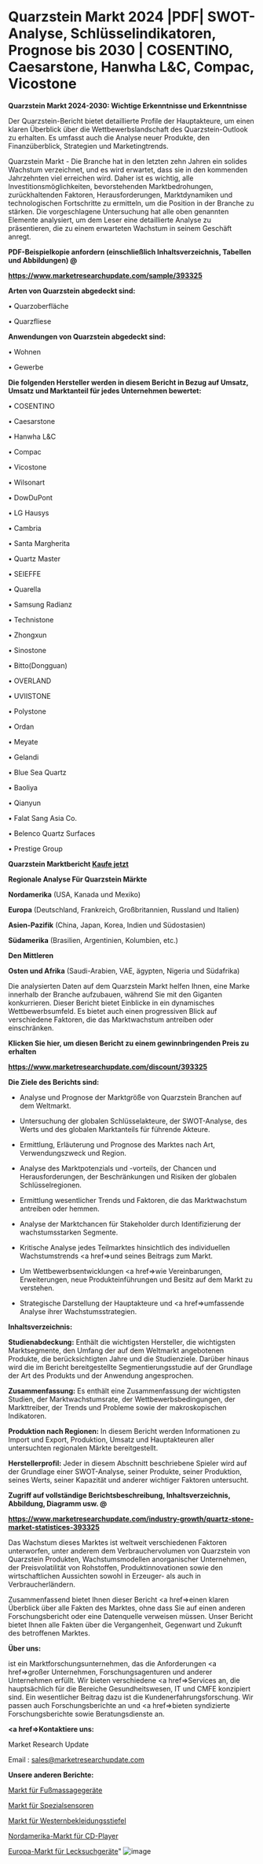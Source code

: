 # Quarzstein Markt 2024 |PDF| SWOT-Analyse, Schlüsselindikatoren, Prognose bis 2030 | COSENTINO, Caesarstone, Hanwha L&C, Compac, Vicostone

<strong>Quarzstein Markt 2024-2030: Wichtige Erkenntnisse und Erkenntnisse</strong>

Der Quarzstein-Bericht bietet detaillierte Profile der Hauptakteure, um einen klaren Überblick über die Wettbewerbslandschaft des Quarzstein-Outlook zu erhalten. Es umfasst auch die Analyse neuer Produkte, den Finanzüberblick, Strategien und Marketingtrends.

Quarzstein Markt - Die Branche hat in den letzten zehn Jahren ein solides Wachstum verzeichnet, und es wird erwartet, dass sie in den kommenden Jahrzehnten viel erreichen wird. Daher ist es wichtig, alle Investitionsmöglichkeiten, bevorstehenden Marktbedrohungen, zurückhaltenden Faktoren, Herausforderungen, Marktdynamiken und technologischen Fortschritte zu ermitteln, um die Position in der Branche zu stärken. Die vorgeschlagene Untersuchung hat alle oben genannten Elemente analysiert, um dem Leser eine detaillierte Analyse zu präsentieren, die zu einem erwarteten Wachstum in seinem Geschäft anregt.



<strong><b>PDF-Beispielkopie anfordern (einschließlich Inhaltsverzeichnis, Tabellen und Abbildungen) @ </b></strong>

<strong><a href=https://www.marketresearchupdate.com/sample/393325>

<strong>https://www.marketresearchupdate.com/sample/393325</u></a></strong></strong>



<strong>Arten von Quarzstein abgedeckt sind:</strong>

• Quarzoberfläche

• Quarzfliese



<strong>Anwendungen von Quarzstein abgedeckt sind:</strong>

• Wohnen

• Gewerbe



<strong>Die folgenden Hersteller werden in diesem Bericht in Bezug auf Umsatz, Umsatz und Marktanteil für jedes Unternehmen bewertet:</strong>

• COSENTINO

• Caesarstone

• Hanwha L&C

• Compac

• Vicostone

• Wilsonart

• DowDuPont

• LG Hausys

• Cambria

• Santa Margherita

• Quartz Master

• SEIEFFE

• Quarella

• Samsung Radianz

• Technistone

• Zhongxun

• Sinostone

• Bitto(Dongguan)

• OVERLAND

• UVIISTONE

• Polystone

• Ordan

• Meyate

• Gelandi

• Blue Sea Quartz

• Baoliya

• Qianyun

• Falat Sang Asia Co.

• Belenco Quartz Surfaces

• Prestige Group



<strong>Quarzstein Marktbericht <a href=https://www.marketresearchupdate.com/buynow/393325>Kaufe jetzt</a></strong>



<strong>Regionale Analyse Für Quarzstein Märkte</strong>



<strong>Nordamerika</strong> (USA, Kanada und Mexiko)



<strong>Europa</strong> (Deutschland, Frankreich, Großbritannien, Russland und Italien)



<strong>Asien-Pazifik</strong> (China, Japan, Korea, Indien und Südostasien)



<strong>Südamerika</strong> (Brasilien, Argentinien, Kolumbien, etc.)



<strong>Den Mittleren</strong> 

<strong>Osten und Afrika</strong> (Saudi-Arabien, VAE, ägypten, Nigeria und Südafrika)

Die analysierten Daten auf dem Quarzstein Markt helfen Ihnen, eine Marke innerhalb der Branche aufzubauen, während Sie mit den Giganten konkurrieren. Dieser Bericht bietet Einblicke in ein dynamisches Wettbewerbsumfeld. Es bietet auch einen progressiven Blick auf verschiedene Faktoren, die das Marktwachstum antreiben oder einschränken.



<strong>Klicken Sie hier, um diesen Bericht zu einem gewinnbringenden Preis zu erhalten
</strong>

<strong><a href=https://www.marketresearchupdate.com/discount/393325>https://www.marketresearchupdate.com/discount/393325</b></u></strong></a>



<strong>Die Ziele des Berichts sind:</strong>

- Analyse und Prognose der Marktgröße von Quarzstein Branchen auf dem Weltmarkt.

- Untersuchung der globalen Schlüsselakteure, der SWOT-Analyse, des Werts und des globalen Marktanteils für führende Akteure.

- Ermittlung, Erläuterung und Prognose des Marktes nach Art, Verwendungszweck und Region.

- Analyse des Marktpotenzials und -vorteils, der Chancen und Herausforderungen, der Beschränkungen und Risiken der globalen Schlüsselregionen.

- Ermittlung wesentlicher Trends und Faktoren, die das Marktwachstum antreiben oder hemmen.

- Analyse der Marktchancen für Stakeholder durch Identifizierung der wachstumsstarken Segmente.

- Kritische Analyse jedes Teilmarktes hinsichtlich des individuellen Wachstumstrends <a href=>und</a> seines Beitrags zum Markt.

- Um Wettbewerbsentwicklungen <a href=>wie</a> Vereinbarungen, Erweiterungen, neue Produkteinführungen und Besitz auf dem Markt zu verstehen.

- Strategische Darstellung der Hauptakteure und <a href=>umfas</a>sende Analyse ihrer Wachstumsstrategien.



<strong>Inhaltsverzeichnis:</strong>



<strong>Studienabdeckung:</strong> Enthält die wichtigsten Hersteller, die wichtigsten Marktsegmente, den Umfang der auf dem Weltmarkt angebotenen Produkte, die berücksichtigten Jahre und die Studienziele. Darüber hinaus wird die im Bericht bereitgestellte Segmentierungsstudie auf der Grundlage der Art des Produkts und der Anwendung angesprochen.



<strong>Zusammenfassung:</strong> Es enthält eine Zusammenfassung der wichtigsten Studien, der Marktwachstumsrate, der Wettbewerbsbedingungen, der Markttreiber, der Trends und Probleme sowie der makroskopischen Indikatoren.



<strong>Produktion nach Regionen:</strong> In diesem Bericht werden Informationen zu Import und Export, Produktion, Umsatz und Hauptakteuren aller untersuchten regionalen Märkte bereitgestellt.



<strong>Herstellerprofil:</strong> Jeder in diesem Abschnitt beschriebene Spieler wird auf der Grundlage einer SWOT-Analyse, seiner Produkte, seiner Produktion, seines Werts, seiner Kapazität und anderer wichtiger Faktoren untersucht.



<strong><b>Zugriff auf vollständige Berichtsbeschreibung, Inhaltsverzeichnis, Abbildung, Diagramm usw. @ </b></strong>

<strong><a href=https://www.marketresearchupdate.com/industry-growth/quartz-stone-market-statistices-393325>https://www.marketresearchupdate.com/industry-growth/quartz-stone-market-statistices-393325</a></strong>

Das Wachstum dieses Marktes ist weltweit verschiedenen Faktoren unterworfen, unter anderem dem Verbrauchervolumen von Quarzstein von Quarzstein Produkten, Wachstumsmodellen anorganischer Unternehmen, der Preisvolatilität von Rohstoffen, Produktinnovationen sowie den wirtschaftlichen Aussichten sowohl in Erzeuger- als auch in Verbraucherländern.

Zusammenfassend bietet Ihnen dieser Bericht <a href=>einen</a> klaren Überblick über alle Fakten des Marktes, ohne dass Sie auf einen anderen Forschungsbericht oder eine Datenquelle verweisen müssen. Unser Bericht bietet Ihnen alle Fakten über die Vergangenheit, Gegenwart und Zukunft des betroffenen Marktes.



<strong>Über uns:</strong>

 ist ein Marktforschungsunternehmen, das die Anforderungen <a href=>großer</a> Unternehmen, Forschungsagenturen und anderer Unternehmen erfüllt. Wir bieten verschiedene <a href=>Services</a> an, die hauptsächlich für die Bereiche Gesundheitswesen, IT und CMFE konzipiert sind. Ein wesentlicher Beitrag dazu ist die Kundenerfahrungsforschung. Wir passen auch Forschungsberichte an und <a href=>bieten</a> syndizierte Forschungsberichte sowie Beratungsdienste an.



<strong><a href=>Kontaktiere uns:</a></strong>

Market Research Update

Email : sales@marketresearchupdate.com



<strong>Unsere anderen Berichte:</strong>

<a href=https://www.linkedin.com/pulse/foot-massager-machine-market-has-huge>Markt für Fußmassagegeräte</a>

<a href=https://www.linkedin.com/pulse/specialized-sensors-market-size-share-outlook>Markt für Spezialsensoren</a>

<a href=https://www.linkedin.com/pulse/western-apparels-boots-market-analysis-segment>Markt für Westernbekleidungsstiefel</a>

<a href=https://www.linkedin.com/pulse/north-america-cd-player-market-2023-2030-explained>Nordamerika-Markt für CD-Player</a>

<a href=https://www.linkedin.com/pulse/europe-leak-detectors-market-2023-huge-business-opportunities>Europa-Markt für Lecksuchgeräte</a>"
![image](https://github.com/meghapanth/markettrends/assets/163847665/d5435030-7118-45f4-863f-11b4ae86dc71)
